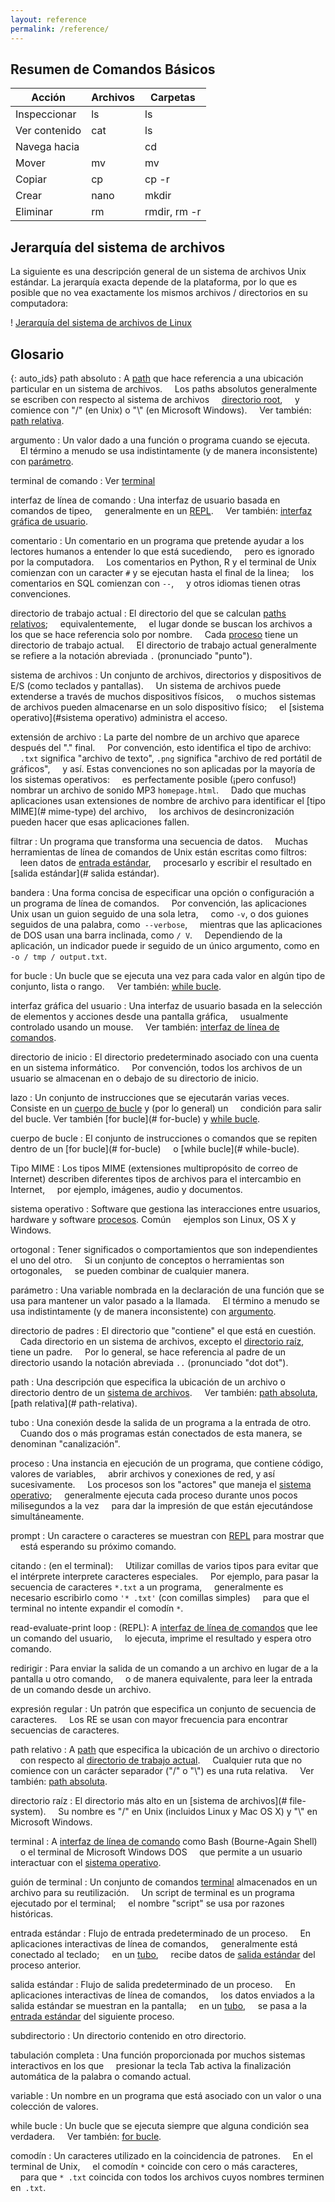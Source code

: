 ```yaml
---
layout: reference
permalink: /reference/
---
```


## Resumen de Comandos Básicos

| Acción | Archivos | Carpetas |
| ------------- | ------- | -------------- |
| Inspeccionar | ls | ls |
| Ver contenido | cat | ls |
| Navega hacia | | cd |
| Mover | mv | mv |
| Copiar | cp | cp -r |
| Crear | nano | mkdir |
| Eliminar | rm | rmdir, rm -r |

## Jerarquía del sistema de archivos

La siguiente es una descripción general de un sistema de archivos Unix estándar.
La jerarquía exacta depende de la plataforma,
por lo que es posible que no vea exactamente los mismos archivos / directorios en su computadora:

! [Jerarquía del sistema de archivos de Linux](../fig/standard-filesystem-hierarchy.svg)

## Glosario

{: auto_ids}
path absoluto
: A [path](#path) que hace referencia a una ubicación particular en un sistema de archivos.
    Los paths absolutos generalmente se escriben con respecto al sistema de archivos
    [directorio root](#directorio-root),
    y comience con "/" (en Unix) o "\\" (en Microsoft Windows).
    Ver también: [path relativa](#path-relativa).

argumento
: Un valor dado a una función o programa cuando se ejecuta.
    El término a menudo se usa indistintamente (y de manera inconsistente) con [parámetro](#parámetro).

terminal de comando
: Ver [terminal](#terminal)

interfaz de línea de comando
: Una interfaz de usuario basada en comandos de tipeo,
    generalmente en un [REPL](#read-evaluate-print-loop).
    Ver también: [interfaz gráfica de usuario](#graphical-user-interface).

comentario
: Un comentario en un programa que pretende ayudar a los lectores humanos a entender lo que está sucediendo,
    pero es ignorado por la computadora.
    Los comentarios en Python, R y el terminal de Unix comienzan con un caracter `#` y se ejecutan hasta el final de la linea;
    los comentarios en SQL comienzan con `--`,
    y otros idiomas tienen otras convenciones.

directorio de trabajo actual
: El directorio del que se calculan [paths relativos](#path-relativa);
    equivalentemente,
    el lugar donde se buscan los archivos a los que se hace referencia solo por nombre.
    Cada [proceso](#proceso) tiene un directorio de trabajo actual.
    El directorio de trabajo actual generalmente se refiere a la notación abreviada `.` (pronunciado "punto").

sistema de archivos
: Un conjunto de archivos, directorios y dispositivos de E/S (como teclados y pantallas).
    Un sistema de archivos puede extenderse a través de muchos dispositivos físicos,
    o muchos sistemas de archivos pueden almacenarse en un solo dispositivo físico;
    el [sistema operativo](#sistema operativo) administra el acceso.

extensión de archivo
: La parte del nombre de un archivo que aparece después del "." final.
    Por convención, esto identifica el tipo de archivo:
    `.txt` significa "archivo de texto", `.png` significa "archivo de red portátil de gráficos",
    y así. Estas convenciones no son aplicadas por la mayoría de los sistemas operativos:
    es perfectamente posible (¡pero confuso!) nombrar un archivo de sonido MP3 `homepage.html`.
    Dado que muchas aplicaciones usan extensiones de nombre de archivo para identificar el [tipo MIME](# mime-type) del archivo,
    los archivos de desincronización pueden hacer que esas aplicaciones fallen.

filtrar
: Un programa que transforma una secuencia de datos.
    Muchas herramientas de línea de comandos de Unix están escritas como filtros:
    leen datos de [entrada estándar](#entrada-estándar),
    procesarlo y escribir el resultado en [salida estándar](# salida estándar).

bandera
: Una forma concisa de especificar una opción o configuración a un programa de línea de comandos.
    Por convención, las aplicaciones Unix usan un guion seguido de una sola letra,
    como `-v`, o dos guiones seguidos de una palabra, como` --verbose`,
    mientras que las aplicaciones de DOS usan una barra inclinada, como `/ V`.
    Dependiendo de la aplicación, un indicador puede ir seguido de un único argumento, como en `-o / tmp / output.txt`.

for bucle
: Un bucle que se ejecuta una vez para cada valor en algún tipo de conjunto, lista o rango.
    Ver también: [while bucle](#while-bucle).

interfaz gráfica del usuario
: Una interfaz de usuario basada en la selección de elementos y acciones desde una pantalla gráfica,
    usualmente controlado usando un mouse.
    Ver también: [interfaz de línea de comandos](#command-line-interface).

directorio de inicio
: El directorio predeterminado asociado con una cuenta en un sistema informático.
    Por convención, todos los archivos de un usuario se almacenan en o debajo de su directorio de inicio.

lazo
: Un conjunto de instrucciones que se ejecutarán varias veces. Consiste en un [cuerpo de bucle](#bucle-cuerpo) y (por lo general) un
    condición para salir del bucle. Ver también [for bucle](# for-bucle) y [while bucle](#while-bucle).

cuerpo de bucle
: El conjunto de instrucciones o comandos que se repiten dentro de un [for bucle](# for-bucle)
    o [while bucle](# while-bucle).

Tipo MIME
: Los tipos MIME (extensiones multipropósito de correo de Internet) describen diferentes tipos de archivos para el intercambio en Internet,
    por ejemplo, imágenes, audio y documentos.

sistema operativo
: Software que gestiona las interacciones entre usuarios, hardware y software [procesos](#proceso). Común
    ejemplos son Linux, OS X y Windows.

ortogonal
: Tener significados o comportamientos que son independientes el uno del otro.
    Si un conjunto de conceptos o herramientas son ortogonales,
    se pueden combinar de cualquier manera.

parámetro
: Una variable nombrada en la declaración de una función que se usa para mantener un valor pasado a la llamada.
    El término a menudo se usa indistintamente (y de manera inconsistente) con [argumento](#argumento).

directorio de padres
: El directorio que "contiene" el que está en cuestión.
    Cada directorio en un sistema de archivos, excepto el [directorio raíz](#directorio-raíz), tiene un padre.
    Por lo general, se hace referencia al padre de un directorio usando la notación abreviada `..` (pronunciado "dot dot").

path
: Una descripción que especifica la ubicación de un archivo o directorio dentro de un [sistema de archivos](#file-system).
    Ver también: [path absoluta](#path-absoluta), [path relativa](# path-relativa).

tubo
: Una conexión desde la salida de un programa a la entrada de otro.
    Cuando dos o más programas están conectados de esta manera, se denominan "canalización".

proceso
: Una instancia en ejecución de un programa, que contiene código, valores de variables,
    abrir archivos y conexiones de red, y así sucesivamente.
    Los procesos son los "actores" que maneja el [sistema operativo](#sistema-operativo);
    generalmente ejecuta cada proceso durante unos pocos milisegundos a la vez
    para dar la impresión de que están ejecutándose simultáneamente.

prompt
: Un caractere o caracteres se muestran con [REPL](#read-evaluate-print-loop) para mostrar que
    está esperando su próximo comando.

citando
: (en el terminal):
    Utilizar comillas de varios tipos para evitar que el intérprete interprete caracteres especiales.
    Por ejemplo, para pasar la secuencia de caracteres `*.txt` a un programa,
    generalmente es necesario escribirlo como `'* .txt'` (con comillas simples)
    para que el terminal no intente expandir el comodín `*`.

read-evaluate-print loop
: (REPL): A [interfaz de línea de comandos](#command-line-interface) que lee un comando del usuario,
    lo ejecuta, imprime el resultado y espera otro comando.

redirigir
: Para enviar la salida de un comando a un archivo en lugar de a la pantalla u otro comando,
    o de manera equivalente, para leer la entrada de un comando desde un archivo.

expresión regular
: Un patrón que especifica un conjunto de secuencia de caracteres.
    Los RE se usan con mayor frecuencia para encontrar secuencias de caracteres.

path relativo
: A [path](#ruta) que especifica la ubicación de un archivo o directorio
    con respecto al [directorio de trabajo actual](#current-working-directory).
    Cualquier ruta que no comience con un carácter separador ("/" o "\\") es una ruta relativa.
    Ver también: [path absoluta](#path-absoluta).

directorio raíz
: El directorio más alto en un [sistema de archivos](# file-system).
    Su nombre es "/" en Unix (incluidos Linux y Mac OS X) y "\\" en Microsoft Windows.

terminal
: A [interfaz de línea de comando](#cli) como Bash (Bourne-Again Shell)
    o el terminal de Microsoft Windows DOS
    que permite a un usuario interactuar con el [sistema operativo](#sistema-operativo).

guión de terminal
: Un conjunto de comandos [terminal](#terminal) almacenados en un archivo para su reutilización.
    Un script de terminal es un programa ejecutado por el terminal;
    el nombre "script" se usa por razones históricas.


entrada estándar
: Flujo de entrada predeterminado de un proceso.
    En aplicaciones interactivas de línea de comandos,
    generalmente está conectado al teclado;
    en un [tubo](#tubería),
    recibe datos de [salida estándar](#estándar-salida) del proceso anterior.

salida estándar
: Flujo de salida predeterminado de un proceso.
    En aplicaciones interactivas de línea de comandos,
    los datos enviados a la salida estándar se muestran en la pantalla;
    en un [tubo](#tubería),
    se pasa a la [entrada estándar](#entrada-estándar) del siguiente proceso.

subdirectorio
: Un directorio contenido en otro directorio.

tabulación completa
: Una función proporcionada por muchos sistemas interactivos en los que
    presionar la tecla Tab activa la finalización automática de la palabra o comando actual.

variable
: Un nombre en un programa que está asociado con un valor o una colección de valores.

while bucle
: Un bucle que se ejecuta siempre que alguna condición sea verdadera.
    Ver también: [for bucle](#for-bucle).

comodín
: Un caracteres utilizado en la coincidencia de patrones.
    En el terminal de Unix,
    el comodín `*` coincide con cero o más caracteres,
    para que `* .txt` coincida con todos los archivos cuyos nombres terminen en` .txt`.